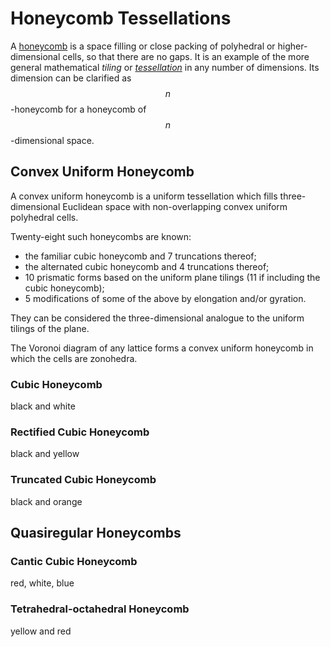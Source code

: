 # Honeycomb Tessellations

A [honeycomb](https://en.wikipedia.org/wiki/Honeycomb_(geometry)) is a space filling or close packing of polyhedral or higher-dimensional cells, so that there are no gaps. It is an example of the more general mathematical *tiling* or [*tessellation*](https://en.wikipedia.org/wiki/Tessellation) in any number of dimensions. Its dimension can be clarified as $$n$$-honeycomb for a honeycomb of $$n$$-dimensional space.

## Convex Uniform Honeycomb

A convex uniform honeycomb is a uniform tessellation which fills three-dimensional Euclidean space with non-overlapping convex uniform polyhedral cells.

Twenty-eight such honeycombs are known:

- the familiar cubic honeycomb and 7 truncations thereof;
- the alternated cubic honeycomb and 4 truncations thereof;
- 10 prismatic forms based on the uniform plane tilings (11 if including the cubic honeycomb);
- 5 modifications of some of the above by elongation and/or gyration.

They can be considered the three-dimensional analogue to the uniform tilings of the plane.

The Voronoi diagram of any lattice forms a convex uniform honeycomb in which the cells are zonohedra.

### Cubic Honeycomb

black and white

### Rectified Cubic Honeycomb

black and yellow

### Truncated Cubic Honeycomb

black and orange

## Quasiregular Honeycombs

### Cantic Cubic Honeycomb

red, white, blue

### Tetrahedral-octahedral Honeycomb

yellow and red

